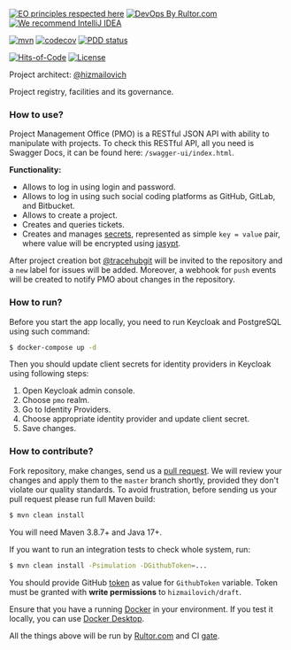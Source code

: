 [![EO principles respected here](https://www.elegantobjects.org/badge.svg)](https://www.elegantobjects.org)
[![DevOps By Rultor.com](https://www.rultor.com/b/ac-californium/api)](https://www.rultor.com/p/ac-californium/api)
[![We recommend IntelliJ IDEA](https://www.elegantobjects.org/intellij-idea.svg)](https://www.jetbrains.com/idea/)

[![mvn](https://github.com/tracehubpm/pmo/actions/workflows/mvn.yml/badge.svg)](https://github.com/tracehubpm/pmo/actions/workflows/mvn.yml)
[![codecov](https://codecov.io/gh/tracehubpm/pmo/graph/badge.svg?token=rnRZ3e6s6e)](https://codecov.io/gh/tracehubpm/pmo)
[![PDD status](http://www.0pdd.com/svg?name=tracehubpm/pmo)](http://www.0pdd.com/p?name=tracehubpm/pmo)

[![Hits-of-Code](https://hitsofcode.com/github/tracehubpm/pmo)](https://hitsofcode.com/view/github/tracehubpm/pmo)
[![License](https://img.shields.io/badge/license-MIT-green.svg)](https://github.com/tracehubpm/pmo/blob/master/LICENSE.txt)

Project architect: [@hizmailovich](https://github.com/hizmailovich)

Project registry, facilities and its governance.

### How to use?

Project Management Office (PMO) is a RESTful JSON API with ability to
manipulate with projects. To check this RESTful API, all you need is Swagger Docs,
it can be found here: `/swagger-ui/index.html`.

**Functionality:**

* Allows to log in using login and password.
* Allows to log in using such social coding platforms as GitHub, GitLab, and Bitbucket.
* Allows to create a project.
* Creates and queries tickets. 
* Creates and manages [secrets](https://en.wikipedia.org/wiki/Environment_variable), represented as simple `key = value`
pair, where value will be encrypted using [jasypt](http://www.jasypt.org).

After project creation bot [@tracehubgit](https://github.com/tracehubgit) will be invited
to the repository and a `new` label for issues will be added. Moreover, a webhook for `push` events will be
created to notify PMO about changes in the repository.

### How to run?

Before you start the app locally, you need to run Keycloak and PostgreSQL using such command:

```bash
$ docker-compose up -d
```

Then you should update client secrets for identity providers in Keycloak using following steps:

1. Open Keycloak admin console.
2. Choose `pmo` realm.
3. Go to Identity Providers.
4. Choose appropriate identity provider and update client secret.
5. Save changes.

### How to contribute?

Fork repository, make changes, send us a [pull request](https://www.yegor256.com/2014/04/15/github-guidelines.html).
We will review your changes and apply them to the `master` branch shortly,
provided they don't violate our quality standards. To avoid frustration,
before sending us your pull request please run full Maven build:

```bash
$ mvn clean install
```

You will need Maven 3.8.7+ and Java 17+.

If you want to run an integration tests to check whole system, run:

```bash
$ mvn clean install -Psimulation -DGithubToken=...
```

You should provide GitHub [token](https://github.com/settings/tokens) as value for `GithubToken` variable.
Token must be granted with **write permissions** to `hizmailovich/draft`.

Ensure that you have a running [Docker](https://docs.docker.com/config/daemon/troubleshoot/) in your environment.
If you test it locally, you can use [Docker Desktop](https://www.docker.com/products/docker-desktop).

All the things above will be run by [Rultor.com](http://rultor.com/)
and CI [gate](https://github.com/tracehub/pmo/actions).
